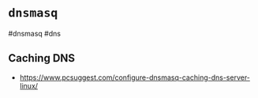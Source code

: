 # `dnsmasq`
#dnsmasq #dns

## Caching DNS
- https://www.pcsuggest.com/configure-dnsmasq-caching-dns-server-linux/

